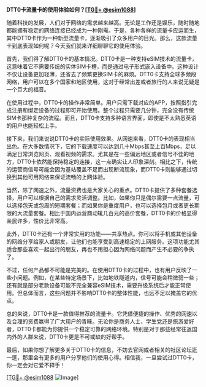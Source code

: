 **DTT0卡流量卡的使用体验如何？[[TG💪+ @esim1088](https://t.me/s/esim1088)]**

随着科技的发展，人们对于网络的需求越来越高。无论是工作还是娱乐，随时随地都能拥有稳定的网络连接已经成为一种刚需。于是，各种各样的流量卡应运而生，其中DTT0卡作为一种新型流量卡，逐渐吸引了众多用户的目光。那么，这款流量卡到底表现如何呢？今天我们就来详细聊聊它的使用体验。

首先，我们得了解DTT0卡的基本情况。DTT0卡是一种支持eSIM技术的流量卡，这意味着它不需要传统的实体SIM卡槽，而是通过电子形式嵌入设备中。这种设计不仅让设备更加轻薄，还省去了频繁更换SIM卡的麻烦。DTT0卡支持全球多频段网络，用户可以在多个国家和地区使用，这对于经常出差或者旅行的人来说无疑是一个巨大的福音。

在使用过程中，DTT0卡的操作非常简单。用户只需下载对应的APP，按照指引完成注册和绑定设备的过程即可开始使用。整个过程只需要几分钟，完全没有传统SIM卡那种复杂的流程。而且，DTT0卡支持多种语言界面，即使是不太熟悉英语的用户也能轻松上手。

接下来，我们来说说DTT0卡的实际使用效果。从网速来看，DTT0卡的表现相当出色。在大多数情况下，它的下载速度可以达到几十Mbps甚至上百Mbps，足以满足日常浏览网页、观看视频的需求。尤其是在一些偏远地区或者信号不佳的地方，DTT0卡依然能保持稳定的连接，这一点确实让人印象深刻。相比之下，传统的运营商信号可能会因为基站覆盖不足而出现断流现象，而DTT0卡则能够通过切换到其他可用网络来保证流畅的上网体验。

当然，除了网速之外，流量资费也是大家关心的重点。DTT0卡提供了多种套餐选择，用户可以根据自己的需求灵活调整。比如，如果你只是偶尔需要一点流量，可以选择包天或包周的短期套餐；而如果你是重度用户，也可以选择包月或者更长期限的大流量套餐。相比于国内运营商动辄几百元的高价套餐，DTT0卡的价格显得亲民许多，性价比非常高。

此外，DTT0卡还有一个非常实用的功能——共享热点。你可以将手机或其他设备的网络分享给家人或朋友，让他们也能享受到高速稳定的上网服务。这项功能尤其适合那些喜欢一起出行的朋友，再也不用担心因为网络问题而产生不必要的争执了。

不过，任何产品都不可能是完美的。在使用DTT0卡的过程中，也有用户反映了一些小问题。例如，在某些特定场景下，比如地铁隧道内，信号可能会稍微弱一些；还有就是部分老款设备可能不完全兼容eSIM技术，需要升级系统后才能正常使用。但总体而言，这些问题并不影响DTT0卡的整体性能，也远不足以掩盖它的优点。

总的来说，DTT0卡是一款值得推荐的流量卡。它凭借便捷的操作、优秀的网速以及合理的资费赢得了广大用户的青睐。无论你是商务人士、学生党还是旅游爱好者，DTT0卡都能为你提供一个稳定可靠的网络环境。特别是对于那些经常往返国内外的人群来说，DTT0卡更是不可或缺的好帮手。

最后，如果你想了解更多关于DTT0卡的信息，不妨去官网或者相关的社区论坛逛一逛，那里会有更多的用户分享他们的使用心得。相信我，一旦尝试过DTT0卡，你一定会对它爱不释手！

[[TG💪+ @esim1088](https://t.me/s/esim1088) ![Image](https://i.postimg.cc/4NQfJmqS/Snipaste-2025-05-13-00-14-12.png)]
